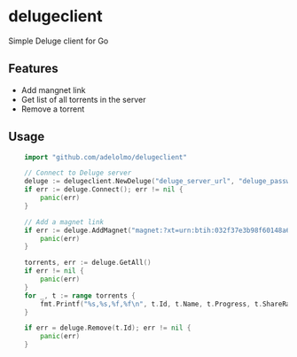 # delugeclient
Simple Deluge client for Go

## Features

* Add mangnet link
* Get list of all torrents in the server
* Remove a torrent

## Usage

```go
    import "github.com/adelolmo/delugeclient"

    // Connect to Deluge server
    deluge := delugeclient.NewDeluge("deluge_server_url", "deluge_password")
    if err := deluge.Connect(); err != nil {
        panic(err)
    }

    // Add a magnet link
    if err := deluge.AddMagnet("magnet:?xt=urn:btih:032f37e3b98f60148a6..."); err != nil {
        panic(err)
    }

    torrents, err := deluge.GetAll()
    if err != nil {
        panic(err)
    }
    for _, t := range torrents {
        fmt.Printf("%s,%s,%f,%f\n", t.Id, t.Name, t.Progress, t.ShareRatio)
    }

    if err = deluge.Remove(t.Id); err != nil {
        panic(err)
    }
```